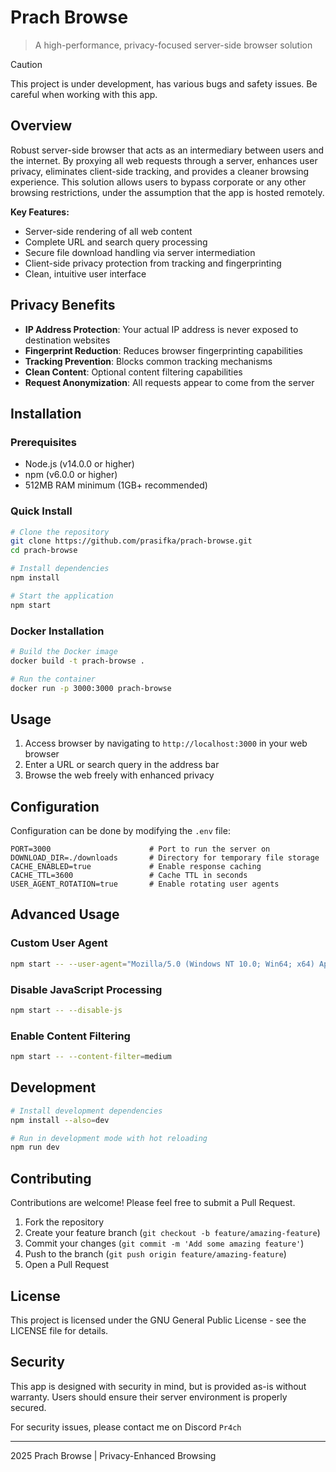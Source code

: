 # Prach Browse
> A high-performance, privacy-focused server-side browser solution

> [!CAUTION]
> This project is under development, has various bugs and safety issues.
> Be careful when working with this app.

## Overview

Robust server-side browser that acts as an intermediary between users and the internet. By proxying all web requests through a server, enhances user privacy, eliminates client-side tracking, and provides a cleaner browsing experience. 
This solution allows users to bypass corporate or any other browsing restrictions, under the assumption that the app is hosted remotely.

**Key Features:**

- Server-side rendering of all web content
- Complete URL and search query processing
- Secure file download handling via server intermediation
- Client-side privacy protection from tracking and fingerprinting
- Clean, intuitive user interface

## Privacy Benefits

- **IP Address Protection**: Your actual IP address is never exposed to destination websites
- **Fingerprint Reduction**: Reduces browser fingerprinting capabilities
- **Tracking Prevention**: Blocks common tracking mechanisms
- **Clean Content**: Optional content filtering capabilities
- **Request Anonymization**: All requests appear to come from the server

## Installation

### Prerequisites

- Node.js (v14.0.0 or higher)
- npm (v6.0.0 or higher)
- 512MB RAM minimum (1GB+ recommended)

### Quick Install

```bash
# Clone the repository
git clone https://github.com/prasifka/prach-browse.git
cd prach-browse

# Install dependencies
npm install

# Start the application
npm start
```

### Docker Installation

```bash
# Build the Docker image
docker build -t prach-browse .

# Run the container
docker run -p 3000:3000 prach-browse
```

## Usage

1. Access browser by navigating to `http://localhost:3000` in your web browser
2. Enter a URL or search query in the address bar
3. Browse the web freely with enhanced privacy

## Configuration

Configuration can be done by modifying the `.env` file:

```
PORT=3000                      # Port to run the server on
DOWNLOAD_DIR=./downloads       # Directory for temporary file storage
CACHE_ENABLED=true             # Enable response caching
CACHE_TTL=3600                 # Cache TTL in seconds
USER_AGENT_ROTATION=true       # Enable rotating user agents
```

## Advanced Usage

### Custom User Agent

```bash
npm start -- --user-agent="Mozilla/5.0 (Windows NT 10.0; Win64; x64) AppleWebKit/537.36"
```

### Disable JavaScript Processing

```bash
npm start -- --disable-js
```

### Enable Content Filtering

```bash
npm start -- --content-filter=medium
```

## Development

```bash
# Install development dependencies
npm install --also=dev

# Run in development mode with hot reloading
npm run dev
```
## Contributing

Contributions are welcome! Please feel free to submit a Pull Request.

1. Fork the repository
2. Create your feature branch (`git checkout -b feature/amazing-feature`)
3. Commit your changes (`git commit -m 'Add some amazing feature'`)
4. Push to the branch (`git push origin feature/amazing-feature`)
5. Open a Pull Request

## License

This project is licensed under the GNU General Public License - see the LICENSE file for details.

## Security

This app is designed with security in mind, but is provided as-is without warranty. Users should ensure their server environment is properly secured.

For security issues, please contact me on Discord `Pr4ch`

---

2025 Prach Browse | Privacy-Enhanced Browsing
